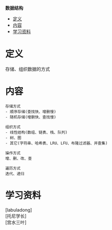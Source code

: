 **数据结构**
- [定义](#定义)
- [内容](#内容)
- [学习资料](#学习资料)

# 定义 #
存储、组织数据的方式

# 内容 #
```
存储方式  
- 顺序存储(查找快、增删慢)  
- 随机存储(增删快、查找慢)  

组织方式  
- 线性结构(数组、链表、栈、队列)  
- 树、图  
- 其它(字符串、哈希表、LRU、LFU、布隆过滤器、并查集)  

操作方式  
增、删、改、查  

遍历方式
迭代、递归  
```

# 学习资料 #  
[labuladong]  
[托尼学长]  
[宫水三叶]  
